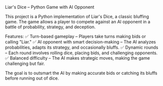 Liar's Dice – Python Game with AI Opponent

This project is a Python implementation of Liar's Dice, a classic bluffing game. The game allows a player to compete against an AI opponent in a battle of probability, strategy, and deception.

Features:
✅ Turn-based gameplay – Players take turns making bids or calling "Liar."
✅ AI opponent with smart decision-making – The AI analyzes probabilities, adapts its strategy, and occasionally bluffs.
✅ Dynamic rounds – Each round involves rolling dice, placing bids, and challenging opponents.
✅ Balanced difficulty – The AI makes strategic moves, making the game challenging but fair.

The goal is to outsmart the AI by making accurate bids or catching its bluffs before running out of dice.
